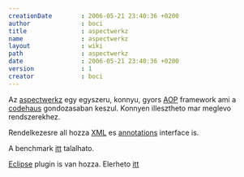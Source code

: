 ```yaml
---
creationDate        : 2006-05-21 23:40:36 +0200 
author              : boci 
title               : aspectwerkz 
name                : aspectwerkz 
layout              : wiki 
path                : aspectwerkz 
date                : 2006-05-21 23:40:36 +0200 
version             : 1 
creator             : boci 
---
```

Az [aspectwerkz](aspectwerkz.html) egy egyszeru, konnyu, gyors [AOP](AOP.html) framework ami a [codehaus](codehaus.html) gondozasaban keszul. Konnyen illesztheto mar meglevo rendszerekhez. 

Rendelkezesre all hozza [XML](XML.html) es [annotations](annotations.html) interface is.

A benchmark [itt](http://docs.codehaus.org/display/AW/AOP+Benchmark) talalhato.

[Eclipse](Eclipse.html) plugin is van hozza. Elerheto [itt](http://docs.codehaus.org/display/AW/Eclipse+plugin)
